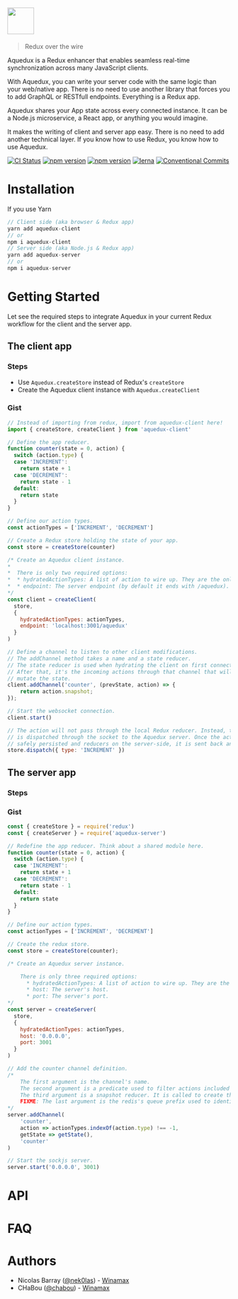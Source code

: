 # <img src='https://user-images.githubusercontent.com/4137761/37289440-f7a26b68-2609-11e8-8c23-fb8b49c53c90.png' height='60'>
> Redux over the wire

Aquedux is a Redux enhancer that enables seamless real-time synchronization across many JavaScript clients.

With Aquedux, you can write your server code with the same logic than your web/native app. There is no need to
use another library that forces you to add GraphQL or RESTfull endpoints. Everything is a Redux app.

Aquedux shares your App state across every connected instance. It can be a Node.js microservice, a React app, or anything you would imagine.

It makes the writing of client and server app easy. There is no need to add another technical layer. If you know how to use Redux, you know how to use Aquedux.

[![CI Status](https://circleci.com/gh/winamax/aquedux.svg?style=shield)](https://circleci.com/gh/Winamax/aquedux)
[![npm version](https://img.shields.io/npm/v/aquedux-client.svg?style=flat-square)](https://www.npmjs.com/package/aquedux-client)
[![npm version](https://img.shields.io/npm/v/aquedux-server.svg?style=flat-square)](https://www.npmjs.com/package/aquedux-server)
[![lerna](https://img.shields.io/badge/maintained%20with-lerna-cc00ff.svg)](https://lernajs.io/)
[![Conventional Commits](https://img.shields.io/badge/Conventional%20Commits-1.0.0-yellow.svg)](https://conventionalcommits.org)

# Installation

If you use Yarn
```js
// Client side (aka browser & Redux app)
yarn add aquedux-client
// or
npm i aquedux-client
// Server side (aka Node.js & Redux app)
yarn add aquedux-server
// or
npm i aquedux-server
```

# Getting Started

Let see the required steps to integrate Aquedux in your current Redux workflow for the client and the server app.

## The client app

### Steps

* Use `Aquedux.createStore` instead of Redux's `createStore`
* Create the Aquedux client instance with `Aquedux.createClient`

### Gist

```js
// Instead of importing from redux, import from aquedux-client here!
import { createStore, createClient } from 'aquedux-client'

// Define the app reducer.
function counter(state = 0, action) {
  switch (action.type) {
  case 'INCREMENT':
    return state + 1
  case 'DECREMENT':
    return state - 1
  default:
    return state
  }
}

// Define our action types.
const actionTypes = ['INCREMENT', 'DECREMENT']

// Create a Redux store holding the state of your app.
const store = createStore(counter)

/* Create an Aquedux client instance.
*  
*  There is only two required options:
*  * hydratedActionTypes: A list of action to wire up. They are the only action types sent through Aquedux to other clients.
*  * endpoint: The server endpoint (by default it ends with /aquedux).
*/
const client = createClient(
  store,
  { 
    hydratedActionTypes: actionTypes,
    endpoint: 'localhost:3001/aquedux'
  }
)

// Define a channel to listen to other client modifications.
// The addChannel method takes a name and a state reducer.
// The state reducer is used when hydrating the client on first connection.
// After that, it's the incoming actions through that channel that will
// mutate the state.
client.addChannel('counter', (prevState, action) => {
    return action.snapshot;
});

// Start the websocket connection.
client.start()

// The action will not pass through the local Redux reducer. Instead, the action
// is dispatched through the socket to the Aquedux server. Once the action is
// safely persisted and reducers on the server-side, it is sent back and reduced locally.
store.dispatch({ type: 'INCREMENT' })
```

## The server app

### Steps

### Gist

```js
const { createStore } = require('redux')
const { createServer } = require('aquedux-server')

// Redefine the app reducer. Think about a shared module here.
function counter(state = 0, action) {
  switch (action.type) {
  case 'INCREMENT':
    return state + 1
  case 'DECREMENT':
    return state - 1
  default:
    return state
  }
}

// Define our action types.
const actionTypes = ['INCREMENT', 'DECREMENT']

// Create the redux store.
const store = createStore(counter);

/* Create an Aquedux server instance.

    There is only three required options:
      * hydratedActionTypes: A list of action to wire up. They are the only action types sent through Aquedux to other clients.
      * host: The server's host.
      * port: The server's port.
*/
const server = createServer(
  store,
  {
    hydratedActionTypes: actionTypes,
    host: '0.0.0.0',
    port: 3001
  }
)

// Add the counter channel definition.
/*
    The first argument is the channel's name.
    The second argument is a predicate used to filter actions included in this channel.
    The third argument is a snapshot reducer. It is called to create the initial client-side store state when a client subscribe to this channel.
    FIXME: The last argument is the redis's queue prefix used to identify this channel's peristante data.
*/
server.addChannel(
    'counter',
    action => actionTypes.indexOf(action.type) !== -1,
    getState => getState(),
    'counter'
)

// Start the sockjs server.
server.start('0.0.0.0', 3001)
```

# API

# FAQ

# Authors

* Nicolas Barray ([@nek0las](https://github.com/nbarray)) -
[Winamax](https://www.winamax.fr/)
* CHaBou ([@chabou](https://github.com/chabou)) -
[Winamax](https://www.wiamax.fr/)
